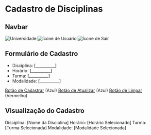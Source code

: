 # Cadastro de Disciplinas

## Navbar
![Universidade](icon.png)
![Ícone de Usuário](user_icon.png)
![Ícone de Sair](logout_icon.png)

## Formulário de Cadastro

- Disciplina: [__________]
- Horário: [__________]
- Turma: [__________]
- Modalidade: [__________]

[Botão de Cadastrar](#) (Azul)
[Botão de Atualizar](#) (Azul)
[Botão de Limpar](#)    (Vermelho)

## Visualização do Cadastro

Disciplina: [Nome da Disciplina]
Horário: [Horário Selecionado]
Turma: [Turma Selecionada]
Modalidade: [Modalidade Selecionada]
